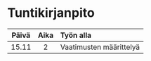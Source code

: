 # Tuntikirjanpito

|Päivä	|Aika	|Työn alla|
|:----:	|:--:	|:------------	|
| 15.11	|2	|Vaatimusten määrittelyä	|
